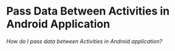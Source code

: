# Pass Data Between Activities in Android Application

###### How do I pass data between Activities in Android application?

